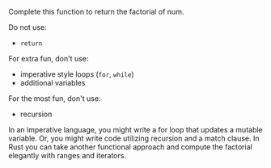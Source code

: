 

Complete this function to return the factorial of num.

Do not use:
- `return`

For extra fun, don't use:
- imperative style loops (`for`, `while`)
- additional variables

For the most fun, don't use:
- recursion

<div class="hint">
In an imperative language, you might write a for loop that updates
a mutable variable. Or, you might write code utilizing recursion
and a match clause. In Rust you can take another functional
approach and compute the factorial elegantly with ranges and iterators.
</div>
